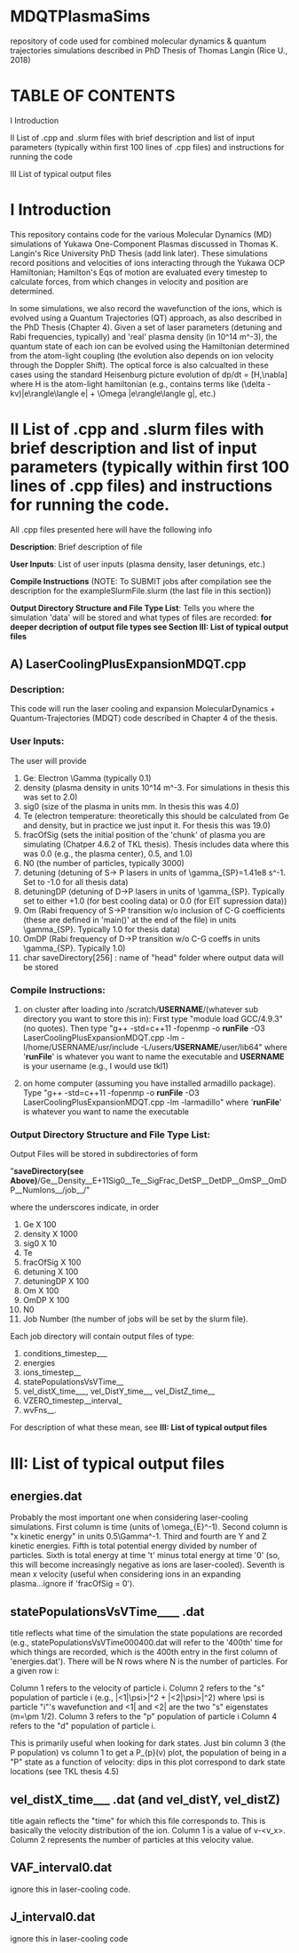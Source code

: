 # MDQTPlasmaSims
repository of code used for combined molecular dynamics &amp; quantum trajectories simulations described in PhD Thesis of Thomas Langin (Rice U., 2018)

# TABLE OF CONTENTS

I Introduction

II List of .cpp and .slurm files with brief description and list of input parameters (typically within first 100 lines of .cpp files) and instructions for running the code

III List of typical output files

# I Introduction

This repository contains code for the various Molecular Dynamics (MD) simulations of Yukawa One-Component Plasmas discussed in Thomas K. Langin's Rice University PhD Thesis (add link later).  These simulations record positions and velocities of ions interacting through the Yukawa OCP Hamiltonian; Hamilton's Eqs of motion are evaluated every timestep to calculate forces, from which changes in velocity and position are determined.  

In some simulations, we also record the wavefunction of the ions, which is evolved using a Quantum Trajectories (QT) approach, as also described in the PhD Thesis (Chapter 4).  Given a set of laser parameters (detuning and Rabi frequencies, typically) and 'real' plasma density (in 10^14 m^-3), the quantum state of each ion can be evolved using the Hamiltonian determined from the atom-light coupling (the evolution also depends on ion velocity through the Doppler Shift).  The optical force is also calcualted in these cases using the standard Heisenburg picture evolution of dp/dt = [H,\nabla] where H is the atom-light hamiltonian (e.g., contains terms like (\delta - kv)|e\rangle\langle e| + \Omega |e\rangle\langle g|, etc.)

# II List of .cpp and .slurm files with brief description and list of input parameters (typically within first 100 lines of .cpp files) and instructions for running the code.

All .cpp files presented here will have the following info

**Description**: Brief description of file

**User Inputs**: List of user inputs (plasma density, laser detunings, etc.)

**Compile Instructions** (NOTE: To SUBMIT jobs after compilation see the description for the exampleSlurmFile.slurm (the last file in this section))

**Output Directory Structure and File Type List**: Tells you where the simulation 'data' will be stored and what types of files are recorded: **for deeper decription of output file types see Section III: List of typical output files**

## A) LaserCoolingPlusExpansionMDQT.cpp

### Description: 

This code will run the laser cooling and expansion MolecularDynamics + Quantum-Trajectories (MDQT) code described in Chapter 4 of the thesis.  

### User Inputs: 

The user will provide

1) Ge: Electron \Gamma (typically 0.1)
2) density (plasma density in units 10^14 m^-3.  For simulations in thesis this was set to 2.0)
3) sig0 (size of the plasma in units mm.  In thesis this was 4.0)
4) Te (electron temperature: theoretically this should be calculated from Ge and density, but in practice we just input it.  For thesis this was 19.0)
5) fracOfSig (sets the initial position of the 'chunk' of plasma you are simulating (Chatper 4.6.2 of TKL thesis).  Thesis includes data where this was 0.0 (e.g., the plasma center), 0.5, and 1.0)
6) N0 (the number of particles, typically 3000)
7) detuning (detuning of S-> P lasers in units of \gamma_{SP}=1.41e8 s^-1.  Set to -1.0 for all thesis data)
8) detuningDP (detuning of D->P lasers in units of \gamma_{SP}.  Typically set to either +1.0 (for best cooling data) or 0.0 (for EIT supression data))
9) Om (Rabi frequency of S->P transition w/o inclusion of C-G coefficients (these are defined in 'main()' at the end of the file) in units \gamma_{SP}.  Typically 1.0 for thesis data)
10) OmDP (Rabi frequency of D->P transition w/o C-G coeffs in units \gamma_{SP}.  Typically 1.0)
11) char saveDirectory[256] : name of "head" folder where output data will be stored

### Compile Instructions:

1) on cluster after loading into /scratch/**USERNAME**/(whatever sub directory you want to store this in): First type "module load GCC/4.9.3" (no quotes).  Then type "g++ -std=c++11 -fopenmp -o **runFile** -O3 LaserCoolingPlusExpansionMDQT.cpp -lm -I/home/USERNAME/usr/include -L/users/**USERNAME**/user/lib64" where '**runFile**' is whatever you want to name the executable and **USERNAME** is your username (e.g., I would use tkl1)

2) on home computer (assuming you have installed armadillo package).  Type "g++ -std=c++11 -fopenmp -o **runFile** -O3 LaserCoolingPlusExpansionMDQT.cpp -lm -larmadillo" where '**runFile**' is whatever you want to name the executable

### Output Directory Structure and File Type List: 

Output Files will be stored in subdirectories of form 

"**saveDirectory(see Above)**/Ge__Density__E+11Sig0__Te__SigFrac_DetSP__DetDP__OmSP__OmDP__NumIons__/job__/"

where the underscores indicate, in order

1) Ge X 100
2) density X 1000
3) sig0 X 10
4) Te
5) fracOfSig X 100
6) detuning X 100
7) detuningDP X 100
8) Om X 100
9) OmDP X 100
10) N0
11) Job Number (the number of jobs will be set by the slurm file).

Each job directory will contain output files of type: 

1) conditions_timestep___
2) energies
3) ions_timestep__
4) statePopulationsVsVTime__
5) vel_distX_time___, vel_DistY_time__, vel_DistZ_time__ 
6) VZERO_timestep__interval_
7) wvFns__.  

For description of what these mean, see **III: List of typical output files**

# III: List of typical output files

## energies.dat

Probably the most important one when considering laser-cooling simulations.  First column is time (units of \omega_{E}^-1).  Second column is "x kinetic energy" in units 0.5\Gamma^-1.  Third and fourth are Y and Z kinetic energies.  Fifth is total potential energy divided by number of particles.  Sixth is total energy at time 't' minus total energy at time '0' (so, this will become increasingly negative as ions are laser-cooled).  Seventh is mean x velocity (useful when considering ions in an expanding plasma...ignore if 'fracOfSig = 0').

## statePopulationsVsVTime____ .dat

title reflects what time of the simulation the state populations are recorded (e.g., statePopulationsVsVTime000400.dat will refer to the '400th' time for which things are recorded, which is the 400th entry in the first column of 'energies.dat').  There will be N rows where N is the number of particles.  For a given row i:

Column 1 refers to the velocity of particle i.
Column 2 refers to the "s" population of particle i (e.g., |<1|\psi>|^2 + |<2|\psi>|^2) where \psi is particle "i"'s wavefunction and <1| and <2| are the two "s" eigenstates (m=\pm 1/2).
Column 3 refers to the "p" population of particle i
Column 4 refers to the "d" population of particle i.

This is primarily useful when looking for dark states.  Just bin column 3 (the P population) vs column 1 to get a P_{p}(v) plot, the population of being in a "P" state as a function of velocity: dips in this plot correspond to dark state locations (see TKL thesis 4.5)

## vel_distX_time___ .dat (and vel_distY, vel_distZ)

title again reflects the "time" for which this file corresponds to.  This is basically the velocity distribution of the ion.  Column 1 is a value of v-<v_x>.  Column 2 represents the number of particles at this velocity value.  

## VAF_interval0.dat

ignore this in laser-cooling code.

## J_interval0.dat

ignore this in laser-cooling code


